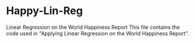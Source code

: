 # Happy-Lin-Reg
Linear Regression on the World Happiness Report
This file contains the code used in "Applying Linear Regression on the World Happiness Report".
